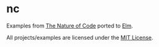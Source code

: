 # nc

Examples from [The Nature of Code](http://natureofcode.com) ported to [Elm](http://elm-lang.org).  

All projects/examples are licensed under the [MIT License](http://opensource.org/licenses/MIT).
